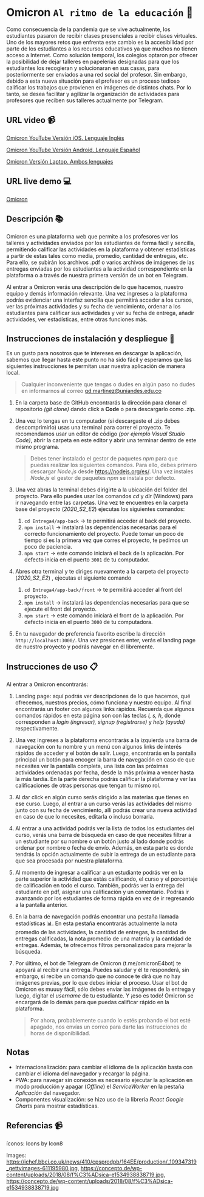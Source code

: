 # Omicron `Al ritmo de la educación` 📝

Como consecuencia de la pandemia que se vive actualmente, los estudiantes pasaron de recibir clases presenciales a recibir clases virtuales. Uno de los mayores retos que enfrenta este cambio es la accesibilidad por parte de los estudiantes a los recursos educativos ya que muchos no tienen acceso a Internet. Como solución temporal, los colegios optaron por ofrecer la posibilidad de dejar talleres en papelerías designadas para que los estudiantes los recogieran y solucionaran en sus casas, para posteriormente ser enviados a una red social del profesor. Sin embargo, debido a esta nueva situación para el profesor es un proceso tedioso calificar los trabajos que provienen en imágenes de distintos chats. Por lo tanto, se desea facilitar y agilizar la organización de actividades para profesores que reciben sus talleres actualmente por Telegram.

## URL video :video_camera:

[Omicron YouTube Versión iOS. Lenguaje Inglés](https://youtu.be/1HHJLVFL5mM)

[Omicron YouTube Versión Android. Lenguaje Español](https://youtu.be/m6j0Jfb3sig)

[Omicron Versión Laptop. Ambos lenguajes](https://youtu.be/c5zrWbxgC04)

## URL live demo :computer:
[Omicron](https://omicromio.herokuapp.com/)

## Descripción :books:

Omicron es una plataforma web que permite a los profesores ver los talleres y actividades enviados por los estudiantes de forma fácil y sencilla, permitiendo calificar las actividades en la plataforma y obtener estadísticas a partir de estas tales como media, promedio, cantidad de entregas, etc. Para ello, se subirán los archivos .pdf o varios archivos de imágenes de las entregas enviadas por los estudiantes a la actividad correspondiente en la plataforma o a través de nuestra primera versión de un bot en Telegram.

Al entrar a Omicron verás una descripción de lo que hacemos, nuestro equipo y demás información relevante. Una vez ingreses a la plataforma podrás evidenciar una interfaz sencilla que permitirá acceder a los cursos, ver las próximas actividades y su fecha de vencimiento, ordenar a los estudiantes para calificar sus actividades y ver su fecha de entrega, añadir actividades, ver estadísticas, entre otras funciones más.

## Instrucciones de instalación y despliegue :open_file_folder:
Es un gusto para nosotros que te intereses en descargar la aplicación, sabemos que llegar hasta este punto no ha sido fácil y esperamos que las siguientes instrucciones te permitan usar nuestra aplicación de manera local.
> Cualquier inconveniente que tengas o dudes en algún paso no dudes en informarnos al correo gd.martinez@uniandes.edu.co

 1. En la carpeta base de GitHub encontrarás la dirección para clonar el repositorio *(git clone)* dando click a **Code** o para descargarlo como .zip.
 2. Una vez lo tengas en tu computador (si descargaste el .zip debes descomprimirlo) usas una terminal para correr el proyecto. Te recomendamos usar un editor de código *(por ejemplo Visual Studio Code)*, abrir la carpeta en este editor y abrir una terminar dentro de este mismo programa.
	> Debes tener instalado el gestor de paquetes *npm* para que puedas realizar los siguientes comandos. Para ello, debes primero descargar *Node.js* desde https://nodejs.org/es/. Una vez instales *Node.js* el gestor de paquetes *npm* se instala por defecto.

 3. Una vez abras la terminal debes dirigirte a la ubicación del folder del proyecto. Para ello puedes usar los comandos *cd* y *dir* (Windows) para ir navegando entre las carpetas. Una vez te encuentres en la carpeta base del proyecto (*2020_S2_E2*) ejecutas los siguientes comandos:
	 1. `cd Entrega4/app-back` -> te permitirá acceder al back del proyecto.
	 2.  `npm install` -> instalará las dependencias necesarias para el correcto funcionamiento del proyecto. Puede tomar un poco de tiempo si es la primera vez que corres el proyecto, te pedimos un poco de paciencia.
	 3. `npm start` -> este comando iniciará el back de la aplicación. Por defecto inicia en el puerto `3001` de tu computador.
4. Abres otra terminal y te diriges nuevamente a la carpeta del proyecto (*2020_S2_E2*) , ejecutas el siguiente comando
	 1. `cd Entrega4/app-back/front` -> te permitirá acceder al front del proyecto.
	 2. `npm install` -> instalará las dependencias necesarias para que se ejecute el front del proyecto.
	 3. `npm start` -> este comando iniciará el front de la aplicación. Por defecto inicia en el puerto `3000` de tu computadora.
 4. En tu navegador de preferencia favorito escribe la dirección `http://localhost:3000/`. Una vez presiones enter, verás el landing page de nuestro proyecto y podrás navegar en él libremente.

## Instrucciones de uso :clipboard:

Al entrar a Omicron encontrarás:

 1. Landing page: aquí podrás ver descripciones de lo que hacemos, qué ofrecemos, nuestros precios, cómo funciona y nuestro equipo. Al final encontrarás un footer con algunos links rápidos. Recuerda que algunos comandos rápidos en esta página son con las teclas *l, s, h*, donde corresponden  a *login (ingresar), signup (registrarse)* y *help (ayuda)* respectivamente.
 2. Una vez ingreses a la plataforma encontrarás a la izquierda una barra de navegación con tu nombre y un menú con algunos links de interés rápidos de acceder y el botón de salir. Luego, encontrarás en la pantalla principal un botón para encoger la barra de navegación en caso de que necesites ver la pantalla completa, una lista con las próximas actividades ordenadas por fecha, desde la más próxima a vencer hasta la más tardía. En la parte derecha podrás calificar la plataforma y ver las calificaciones de otras personas que tengan tu mismo rol.
 3. Al dar click en algún curso serás dirigido a las materias que tienes en ese curso. Luego, al entrar a un curso verás las actividades del mismo junto con su fecha de vencimiento, allí podrás crear una nueva actividad en caso de que lo necesites, editarla o incluso borrarla.
 4. Al entrar a una actividad podrás ver la lista de todos los estudiantes del curso, verás una barra de búsqueda en caso de que necesites filtrar a un estudiante por su nombre o un botón justo al lado donde podrás ordenar por nombre o fecha de envío. Además, en esta parte es donde tendrás la opción actualmente de subir la entrega de un estudiante para que sea procesada por nuestra plataforma.
 5. Al momento de ingresar a calificar a un estudiante podrás ver en la parte superior la actividad que estás calificando, el curso y el porcentaje de calificación en todo el curso. También, podrás ver la entrega del estudiante en pdf, asignar una calificación y un comentario. Podrás ir avanzando por los estudiantes de forma rápida en vez de ir regresando a la pantalla anterior.
 6. En la barra de navegación podrás encontrar una pestaña llamada estadísticas :bar_chart:. En esta pestaña encontrarás actualmente la nota promedio de las actividades, la cantidad de entregas, la cantidad de entregas calificadas, la nota promedio de una materia y la cantidad de entregas. Además, te ofrecemos filtros personalizados para mejorar la búsqueda.
 7. Por último, el bot de Telegram de Omicron (t.me/omicronE4bot) te apoyará al recibir una entrega. Puedes saludar y él te responderá, sin embargo, si recibe un comando que no conoce te dirá que no hay imágenes previas, por lo que debes iniciar el proceso. Usar el bot de Omicron es muuuy fácil, sólo debes enviar las imágenes de la entrega y luego, digitar el *username* de tu estudiante. Y ¡eso es todo! Omicron se encargará de lo demás para que puedas calificar rápido en la plataforma.
 
	> Por ahora, probablemente cuando lo estés probando el bot esté apagado, nos envías un correo para darte las instrucciones de horas de disponibilidad.

 ## Notas
-   Internacionalización: para cambiar el idioma de la aplicación basta con cambiar el idioma del navegador y recargar la página.
-   PWA: para navegar sin conexión es necesario ejecutar la aplicación en modo producción y apagar (*Offline*) el *ServiceWorker* en la pestaña *Aplicación* del navegador.
- Componentes visualización: se hizo uso de la librería *React Google Charts* para mostrar estadísticas.


## Referencias :video_camera:

íconos: Icons by Icon8

Images:
https://ichef.bbci.co.uk/news/410/cpsprodpb/164EE/production/_109347319_gettyimages-611195980.jpg, https://concepto.de/wp-content/uploads/2018/08/f%C3%ADsica-e1534938838719.jpg, https://concepto.de/wp-content/uploads/2018/08/f%C3%ADsica-e1534938838719.jpg

